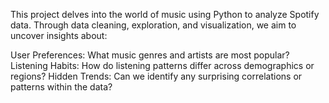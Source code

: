 This project delves into the world of music using Python to analyze Spotify data. Through data cleaning, exploration, and visualization, we aim to uncover insights about:

User Preferences: What music genres and artists are most popular?
Listening Habits: How do listening patterns differ across demographics or regions?
Hidden Trends: Can we identify any surprising correlations or patterns within the data?
